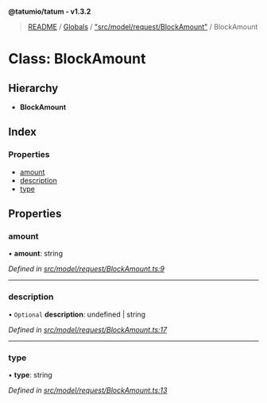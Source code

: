 **@tatumio/tatum - v1.3.2**

> [README](../README.md) / [Globals](../globals.md) / ["src/model/request/BlockAmount"](../modules/_src_model_request_blockamount_.md) / BlockAmount

# Class: BlockAmount

## Hierarchy

* **BlockAmount**

## Index

### Properties

* [amount](_src_model_request_blockamount_.blockamount.md#amount)
* [description](_src_model_request_blockamount_.blockamount.md#description)
* [type](_src_model_request_blockamount_.blockamount.md#type)

## Properties

### amount

•  **amount**: string

*Defined in [src/model/request/BlockAmount.ts:9](https://github.com/tatumio/tatum-js/blob/b9ab1e4/src/model/request/BlockAmount.ts#L9)*

___

### description

• `Optional` **description**: undefined \| string

*Defined in [src/model/request/BlockAmount.ts:17](https://github.com/tatumio/tatum-js/blob/b9ab1e4/src/model/request/BlockAmount.ts#L17)*

___

### type

•  **type**: string

*Defined in [src/model/request/BlockAmount.ts:13](https://github.com/tatumio/tatum-js/blob/b9ab1e4/src/model/request/BlockAmount.ts#L13)*
